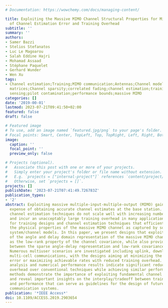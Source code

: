 ```yaml
---
# Documentation: https://wowchemy.com/docs/managing-content/

title: Exploiting the Massive MIMO Channel Structural Properties for Minimization
  of Channel Estimation Error and Training Overhead
subtitle: ''
summary: ''
authors:
- Samer Bazzi
- Stelios Stefanatos
- Luc Le Magoarou
- Salah Eddine Hajri
- Mohamad Assaad
- Stéphane Paquelet
- Gerhard Wunder
- Wen Xu
tags:
- Channel estimation;Training;MIMO communication;Antennas;Channel models;Estimation;Covariance
  matrices;Channel sparsity;correlated fading;channel estimation;training design;compressive
  sensing;pilot contamination;performance bounds;massive MIMO
categories: []
date: '2019-00-01'
lastmod: 2023-07-21T09:41:50+02:00
featured: false
draft: false

# Featured image
# To use, add an image named `featured.jpg/png` to your page's folder.
# Focal points: Smart, Center, TopLeft, Top, TopRight, Left, Right, BottomLeft, Bottom, BottomRight.
image:
  caption: ''
  focal_point: ''
  preview_only: false

# Projects (optional).
#   Associate this post with one or more of your projects.
#   Simply enter your project's folder or file name without extension.
#   E.g. `projects = ["internal-project"]` references `content/project/deep-learning/index.md`.
#   Otherwise, set `projects = []`.
projects: []
publishDate: '2023-07-21T07:41:49.726783Z'
publication_types:
- '2'
abstract: Exploiting massive multiple-input-multiple-output (MIMO) gains come at the
  expense of obtaining accurate channel estimates at the base station. However, conventional
  channel estimation techniques do not scale well with increasing number of antennas
  and incur an unacceptably large training overhead in many applications. This calls
  for training designs and channel estimation techniques that efficiently exploit
  the physical properties of the massive MIMO channel as captured by sophisticated
  system/channel models. In this paper, we present designs that exploit the sparsity
  of the angle and delay domain representation of the massive MIMO channel as well
  as the low-rank property of the channel covariance, while also providing the connection
  between the sparse angle-delay representation and low-rank covariance property.
  Numerous multiuser scenarios are investigated including uplink, downlink, and single-and
  multi-cell communications, with the designs aiming at minimizing the channel estimation
  error or maximizing achievable rates with reduced training overhead. Theoretical
  analysis and numerical performance results indicate significant reduction of training
  overhead over conventional techniques while achieving similar performance. The presented
  methods demonstrate the importance of exploiting fundamental channel properties
  and reveal important insights on the interplay/tradeoff between training overhead
  and performance that can serve as guidelines for the design of future massive MIMO
  communication systems.
publication: '*IEEE Access*'
doi: 10.1109/ACCESS.2019.2903654
---
```

